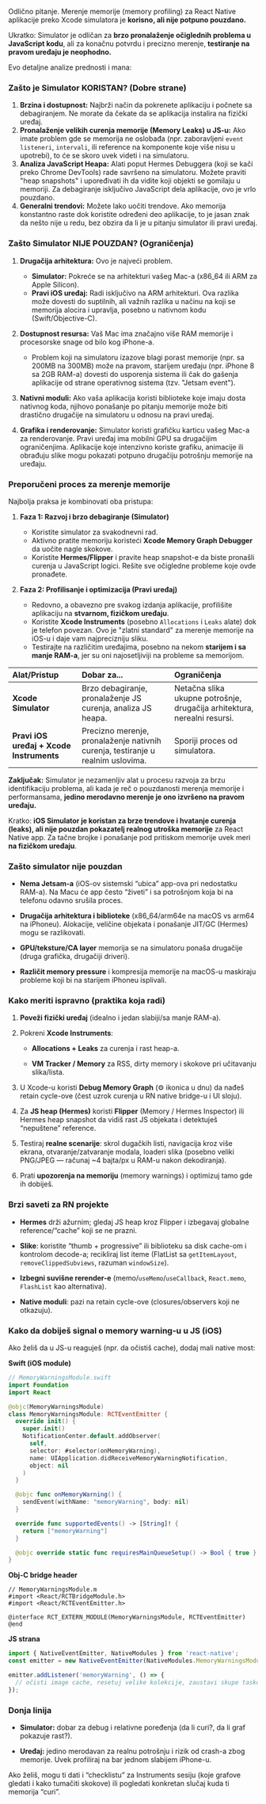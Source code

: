 Odlično pitanje. Merenje memorije (memory profiling) za React Native aplikacije preko Xcode simulatora je **korisno, ali nije potpuno pouzdano.**

Ukratko: Simulator je odličan za **brzo pronalaženje očiglednih problema u JavaScript kodu**, ali za konačnu potvrdu i precizno merenje, **testiranje na pravom uređaju je neophodno.**

Evo detaljne analize prednosti i mana:

### Zašto je Simulator KORISTAN? (Dobre strane)

1.  **Brzina i dostupnost:** Najbrži način da pokrenete aplikaciju i počnete sa debagiranjem. Ne morate da čekate da se aplikacija instalira na fizički uređaj.
2.  **Pronalaženje velikih curenja memorije (Memory Leaks) u JS-u:** Ako imate problem gde se memorija ne oslobađa (npr. zaboravljeni `event listeneri`, `intervali`, ili reference na komponente koje više nisu u upotrebi), to će se skoro uvek videti i na simulatoru.
3.  **Analiza JavaScript Heapa:** Alati poput Hermes Debuggera (koji se kači preko Chrome DevTools) rade savršeno na simulatoru. Možete praviti "heap snapshots" i upoređivati ih da vidite koji objekti se gomilaju u memoriji. Za debagiranje isključivo JavaScript dela aplikacije, ovo je vrlo pouzdano.
4.  **Generalni trendovi:** Možete lako uočiti trendove. Ako memorija konstantno raste dok koristite određeni deo aplikacije, to je jasan znak da nešto nije u redu, bez obzira da li je u pitanju simulator ili pravi uređaj.

### Zašto Simulator NIJE POUZDAN? (Ograničenja)

1.  **Drugačija arhitektura:** Ovo je najveći problem.
    * **Simulator:** Pokreće se na arhitekturi vašeg Mac-a (x86_64 ili ARM za Apple Silicon).
    * **Pravi iOS uređaj:** Radi isključivo na ARM arhitekturi.
    Ova razlika može dovesti do suptilnih, ali važnih razlika u načinu na koji se memorija alocira i upravlja, posebno u nativnom kodu (Swift/Objective-C).

2.  **Dostupnost resursa:** Vaš Mac ima značajno više RAM memorije i procesorske snage od bilo kog iPhone-a.
    * Problem koji na simulatoru izazove blagi porast memorije (npr. sa 200MB na 300MB) može na pravom, starijem uređaju (npr. iPhone 8 sa 2GB RAM-a) dovesti do usporenja sistema ili čak do gašenja aplikacije od strane operativnog sistema (tzv. "Jetsam event").

3.  **Nativni moduli:** Ako vaša aplikacija koristi biblioteke koje imaju dosta nativnog koda, njihovo ponašanje po pitanju memorije može biti drastično drugačije na simulatoru u odnosu na pravi uređaj.

4.  **Grafika i renderovanje:** Simulator koristi grafičku karticu vašeg Mac-a za renderovanje. Pravi uređaj ima mobilni GPU sa drugačijim ograničenjima. Aplikacije koje intenzivno koriste grafiku, animacije ili obrađuju slike mogu pokazati potpuno drugačiju potrošnju memorije na uređaju.

### Preporučeni proces za merenje memorije

Najbolja praksa je kombinovati oba pristupa:

1.  **Faza 1: Razvoj i brzo debagiranje (Simulator)**
    * Koristite simulator za svakodnevni rad.
    * Aktivno pratite memoriju koristeći **Xcode Memory Graph Debugger** da uočite nagle skokove.
    * Koristite **Hermes/Flipper** i pravite heap snapshot-e da biste pronašli curenja u JavaScript logici. Rešite sve očigledne probleme koje ovde pronađete.

2.  **Faza 2: Profilisanje i optimizacija (Pravi uređaj)**
    * Redovno, a obavezno pre svakog izdanja aplikacije, profilišite aplikaciju na **stvarnom, fizičkom uređaju**.
    * Koristite **Xcode Instruments** (posebno `Allocations` i `Leaks` alate) dok je telefon povezan. Ovo je "zlatni standard" za merenje memorije na iOS-u i daje vam najprecizniju sliku.
    * Testirajte na različitim uređajima, posebno na nekom **starijem i sa manje RAM-a**, jer su oni najosetljiviji na probleme sa memorijom.

| Alat/Pristup | Dobar za... | Ograničenja |
| :--- | :--- | :--- |
| **Xcode Simulator** | Brzo debagiranje, pronalaženje JS curenja, analiza JS heapa. | Netačna slika ukupne potrošnje, drugačija arhitektura, nerealni resursi. |
| **Pravi iOS uređaj + Xcode Instruments** | Precizno merenje, pronalaženje nativnih curenja, testiranje u realnim uslovima. | Sporiji proces od simulatora. |

**Zaključak:** Simulator je nezamenljiv alat u procesu razvoja za brzu identifikaciju problema, ali kada je reč o pouzdanosti merenja memorije i performansama, **jedino merodavno merenje je ono izvršeno na pravom uređaju.**



Kratko: **iOS Simulator je koristan za brze trendove i hvatanje curenja (leaks), ali nije pouzdan pokazatelj realnog utroška memorije** za React Native app. Za tačne brojke i ponašanje pod pritiskom memorije uvek meri **na fizičkom uređaju**.

### Zašto simulator nije pouzdan

- **Nema Jetsam-a** (iOS-ov sistemski “ubica” app-ova pri nedostatku RAM-a). Na Macu će app često “živeti” i sa potrošnjom koja bi na telefonu odavno srušila proces.
    
- **Drugačija arhitektura i biblioteke** (x86_64/arm64e na macOS vs arm64 na iPhoneu). Alokacije, veličine objekata i ponašanje JIT/GC (Hermes) mogu se razlikovati.
    
- **GPU/teksture/CA layer** memorija se na simulatoru ponaša drugačije (druga grafička, drugačiji driveri).
    
- **Različit memory pressure** i kompresija memorije na macOS-u maskiraju probleme koji bi na starijem iPhoneu isplivali.
    

### Kako meriti ispravno (praktika koja radi)

1. **Poveži fizički uređaj** (idealno i jedan slabiji/sa manje RAM-a).
    
2. Pokreni **Xcode Instruments**:
    
    - **Allocations + Leaks** za curenja i rast heap-a.
        
    - **VM Tracker / Memory** za RSS, dirty memory i skokove pri učitavanju slika/lista.
        
3. U Xcode-u koristi **Debug Memory Graph** (⚙️ ikonica u dnu) da nađeš retain cycle-ove (čest uzrok curenja u RN native bridge-u i UI sloju).
    
4. Za **JS heap (Hermes)** koristi **Flipper** (Memory / Hermes Inspector) ili Hermes heap snapshot da vidiš rast JS objekata i detektuješ “nepuštene” reference.
    
5. Testiraj **realne scenarije**: skrol dugačkih listi, navigacija kroz više ekrana, otvaranje/zatvaranje modala, loaderi slika (posebno veliki PNG/JPEG — računaj ~4 bajta/px u RAM-u nakon dekodiranja).
    
6. Prati **upozorenja na memoriju** (memory warnings) i optimizuj tamo gde ih dobiješ.
    

### Brzi saveti za RN projekte

- **Hermes** drži ažurnim; gledaj JS heap kroz Flipper i izbegavaj globalne reference/“cache” koji se ne prazni.
    
- **Slike**: koristite “thumb + progressive” ili biblioteku sa disk cache-om i kontrolom decode-a; recikliraj list iteme (FlatList sa `getItemLayout`, `removeClippedSubviews`, razuman `windowSize`).
    
- **Izbegni suvišne rerender-e** (memo/`useMemo`/`useCallback`, `React.memo`, `FlashList` kao alternativa).
    
- **Native moduli**: pazi na retain cycle-ove (closures/observers koji ne otkazuju).
    

### Kako da dobiješ signal o memory warning-u u JS (iOS)

Ako želiš da u JS-u reaguješ (npr. da očistiš cache), dodaj mali native most:

**Swift (iOS module)**

```swift
// MemoryWarningsModule.swift
import Foundation
import React

@objc(MemoryWarningsModule)
class MemoryWarningsModule: RCTEventEmitter {
  override init() {
    super.init()
    NotificationCenter.default.addObserver(
      self,
      selector: #selector(onMemoryWarning),
      name: UIApplication.didReceiveMemoryWarningNotification,
      object: nil
    )
  }

  @objc func onMemoryWarning() {
    sendEvent(withName: "memoryWarning", body: nil)
  }

  override func supportedEvents() -> [String]! {
    return ["memoryWarning"]
  }

  @objc override static func requiresMainQueueSetup() -> Bool { true }
}
```

**Obj-C bridge header**

```objc
// MemoryWarningsModule.m
#import <React/RCTBridgeModule.h>
#import <React/RCTEventEmitter.h>

@interface RCT_EXTERN_MODULE(MemoryWarningsModule, RCTEventEmitter)
@end
```

**JS strana**

```ts
import { NativeEventEmitter, NativeModules } from 'react-native';
const emitter = new NativeEventEmitter(NativeModules.MemoryWarningsModule);

emitter.addListener('memoryWarning', () => {
  // očisti image cache, resetuj velike kolekcije, zaustavi skupe taskove…
});
```

### Donja linija

- **Simulator:** dobar za debug i relativne poređenja (da li curi?, da li graf pokazuje rast?).
    
- **Uređaj:** jedino merodavan za realnu potrošnju i rizik od crash-a zbog memorije. Uvek profiliraj na bar jednom slabijem iPhone-u.
    

Ako želiš, mogu ti dati i “checklistu” za Instruments sesiju (koje grafove gledati i kako tumačiti skokove) ili pogledati konkretan slučaj kuda ti memorija “curi”.
